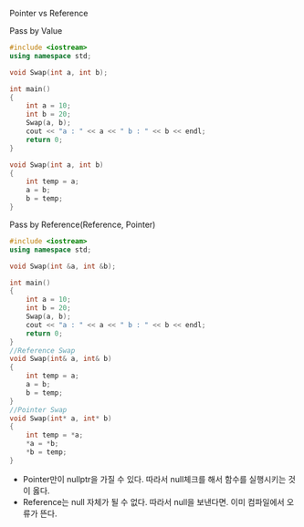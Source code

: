 Pointer vs Reference

Pass by Value

```c++
#include <iostream>	
using namespace std;

void Swap(int a, int b);

int main()
{
	int a = 10;
	int b = 20;
	Swap(a, b);
	cout << "a : " << a << " b : " << b << endl;
	return 0;
}

void Swap(int a, int b)
{
	int temp = a;
	a = b;
	b = temp;
}
```

Pass by Reference(Reference, Pointer)

```c++
#include <iostream>	
using namespace std;

void Swap(int &a, int &b);

int main()
{
	int a = 10;
	int b = 20;
	Swap(a, b);
	cout << "a : " << a << " b : " << b << endl;
	return 0;
}
//Reference Swap
void Swap(int& a, int& b)
{
	int temp = a;
	a = b;
	b = temp;
}
//Pointer Swap
void Swap(int* a, int* b)
{
    int temp = *a;
    *a = *b;
    *b = temp;
}
```

* Pointer만이 nullptr을 가질 수 있다. 따라서 null체크를 해서 함수를 실행시키는 것이 옳다.
* Reference는 null 자체가 될 수 없다. 따라서 null을 보낸다면. 이미 컴파일에서 오류가 뜬다.